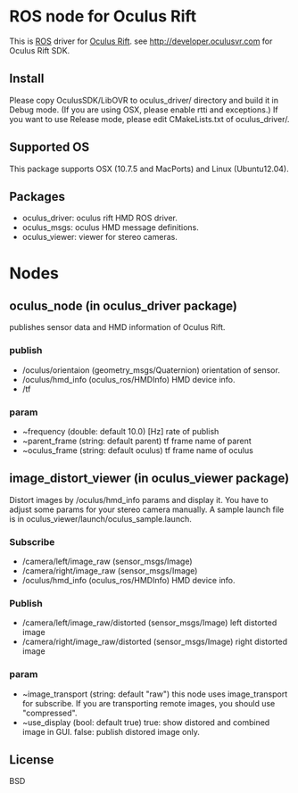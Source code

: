 ROS node for Oculus Rift
=========================
This is [ROS](http://ros.org) driver for [Oculus Rift](http://www.oculusvr.com).
see http://developer.oculusvr.com for Oculus Rift SDK.

Install
-----------------
Please copy OculusSDK/LibOVR to oculus_driver/ directory and build it in Debug mode.
(If you are using OSX, please enable rtti and exceptions.)
If you want to use Release mode, please edit CMakeLists.txt of oculus_driver/.

Supported OS
-----------------
This package supports OSX (10.7.5 and MacPorts) and Linux (Ubuntu12.04).

Packages
------------------
* oculus_driver: oculus rift HMD ROS driver.
* oculus_msgs: oculus HMD message definitions.
* oculus_viewer: viewer for stereo cameras.

Nodes
=============

oculus_node (in oculus_driver package)
------------------
publishes sensor data and HMD information of Oculus Rift.

### publish

* /oculus/orientaion (geometry_msgs/Quaternion) orientation of sensor.
* /oculus/hmd_info (oculus_ros/HMDInfo) HMD device info.
* /tf

### param
* ~frequency (double: default 10.0) [Hz] rate of publish
* ~parent_frame (string: default parent) tf frame name of parent
* ~oculus_frame (string: default oculus) tf frame name of oculus

image_distort_viewer (in oculus_viewer package)
-------------------
Distort images by /oculus/hmd_info params and display it.
You have to adjust some params for your stereo camera manually.
A sample launch file is in oculus_viewer/launch/oculus_sample.launch.

### Subscribe
* /camera/left/image_raw (sensor_msgs/Image)
* /camera/right/image_raw (sensor_msgs/Image)
* /oculus/hmd_info (oculus_ros/HMDInfo) HMD device info.

### Publish
* /camera/left/image_raw/distorted (sensor_msgs/Image) left distorted image
* /camera/right/image_raw/distorted (sensor_msgs/Image) right distorted image

### param
* ~image_transport (string: default "raw") this node uses image_transport for subscribe. If you are transporting remote images, you should use "compressed".
* ~use_display (bool: default true) true: show distored and combined image in GUI. false: publish distored image only.

License
-----------
BSD
